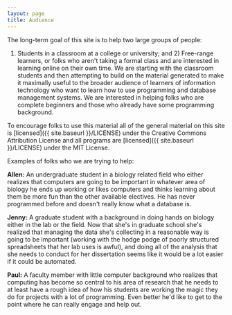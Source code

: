 ```yaml
---
layout: page
title: Audience
---
```


The long-term goal of this site is to help two large groups of people:
1) Students in a classroom at a college or university; and 2) Free-range
learners, or folks who aren't taking a formal class and are interested
in learning online on their own time. We are starting with the classroom
students and then attempting to build on the material generated to make
it maximally useful to the broader audience of learners of information technology who want to learn how to use programming and database management systems. We are interested in helping folks who are complete beginners and those who already have some programming background.

To encourage folks to use this material all of the general material on this site is [licensed]({{ site.baseurl }}/LICENSE) under the Creative Commons Attribution License and all programs are [licensed]({{ site.baseurl }}/LICENSE) under the MIT License. 


Examples of folks who we are trying to help:

**Allen:** An undergraduate student in a biology related field who
either realizes that computers are going to be important in whatever
area of biology he ends up working or likes computers and thinks
learning about them be more fun than the other available electives. He
has never programmed before and doesn't really know what a database is.

**Jenny:** A graduate student with a background in doing hands on
biology either in the lab or the field. Now that she's in graduate
school she's realized that managing the data she's collecting in a
reasonable way is going to be important (working with the hodge podge of
poorly structured spreadsheets that her lab uses is awful), and doing
all of the analysis that she needs to conduct for her dissertation seems
like it would be a lot easier if it could be automated.

**Paul:** A faculty member with little computer background who realizes
that computing has become so central to his area of research that he
needs to at least have a rough idea of how his students are working the
magic they do for projects with a lot of programming. Even better he'd
like to get to the point where he can really engage and help out.
